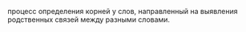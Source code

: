 процесс определения корней у слов, направленный на выявления родственных связей между разными словами.